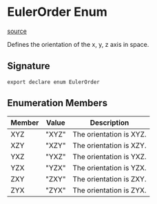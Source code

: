 # EulerOrder Enum

[source](https://developers.meta.com/horizon-worlds/reference/2.0.0/core_eulerorder)

Defines the orientation of the x, y, z axis in space.

## Signature

```
export declare enum EulerOrder
```

## Enumeration Members

| Member | Value | Description |
| --- | --- | --- |
| XYZ | "XYZ" | The orientation is XYZ. |
| XZY | "XZY" | The orientation is XZY. |
| YXZ | "YXZ" | The orientation is YXZ. |
| YZX | "YZX" | The orientation is YZX. |
| ZXY | "ZXY" | The orientation is ZXY. |
| ZYX | "ZYX" | The orientation is ZYX. |